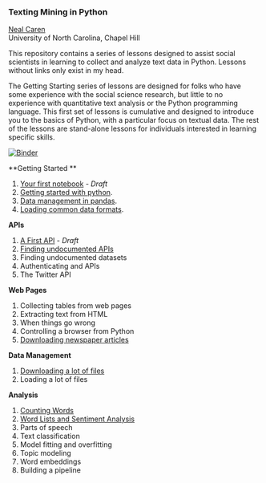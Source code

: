 ### Texting Mining in Python    
[Neal Caren](mailto:neal.caren@unc.edu)    
University of North Carolina, Chapel Hill



This repository contains a series of lessons designed to assist social scientists in learning to collect and analyze text data in Python. Lessons without links only exist in my head.

The Getting Starting series of lessons are designed for folks who have some experience with the social science research, but little to no experience with quantitative text analysis or the Python programming language. This first set of lessons is cumulative and designed to introduce you to the basics of Python, with a particular focus on textual data.  The rest of the lessons are stand-alone lessons for individuals interested in learning specific skills. 


[![Binder](https://mybinder.org/badge_logo.svg)](https://mybinder.org/v2/gh/nealcaren/Lessons/master)

**Getting Started **   
1. [Your first notebook](https://github.com/nealcaren/Lessons/blob/master/Notebooks/First%20Notebook.ipynb) - *Draft*    
1. [Getting started with python](https://github.com/nealcaren/Lessons/blob/master/Notebooks/Getting%20Starting%20with%20Python.ipynb).  
2. [Data management in pandas](https://github.com/nealcaren/Lessons/blob/master/Notebooks/Data%20management%20in%20pandas.ipynb).   
3. [Loading common data formats](https://github.com/nealcaren/Lessons/blob/master/Notebooks/Loading.ipynb).   

**APIs**   
1. [A First API](https://github.com/nealcaren/Lessons/blob/master/Notebooks/A%20First%20API.ipynb) - *Draft*   
3. [Finding undocumented APIs](https://github.com/nealcaren/Lessons/blob/master/Notebooks/Undocument%20APIs.ipynb) 
4. Finding undocumented datasets   
4. Authenticating and APIs      
5. The Twitter API   

**Web Pages**   
1. Collecting tables from web pages   
7. Extracting text from HTML   
8. When things go wrong   
8. Controlling a browser from Python   
7. [Downloading newspaper articles](https://github.com/nealcaren/Lessons/blob/master/Notebooks/Newspapers.ipynb)    

**Data Management**   
1. [Downloading a lot of files](https://github.com/nealcaren/Lessons/blob/master/Notebooks/Downloading.ipynb)   
2. Loading a lot of files   

**Analysis**   
1. [Counting Words](https://github.com/nealcaren/Lessons/blob/master/Notebooks/Counting%20Words.ipynb)   
2. [Word Lists and Sentiment Analysis](https://github.com/nealcaren/Lessons/blob/master/Notebooks/Word%20Lists.ipynb)  
3. Parts of speech  
3. Text classification   
4. Model fitting and overfitting   
4. Topic modeling   
5. Word embeddings  
6. Building a pipeline   


